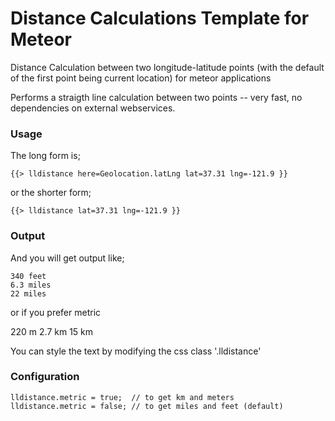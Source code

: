 Distance Calculations Template for Meteor
===

Distance Calculation between two longitude-latitude points (with the default of the first point being current location) for meteor applications

Performs a straigth line calculation between two points -- very fast, no dependencies on external webservices.


### Usage

The long form is;

    {{> lldistance here=Geolocation.latLng lat=37.31 lng=-121.9 }}

or the shorter form;

    {{> lldistance lat=37.31 lng=-121.9 }}


### Output

And you will get output like;

    340 feet
    6.3 miles
    22 miles

or if you prefer metric

   220 m
   2.7 km
   15 km


You can style the text by modifying the css class '.lldistance'

### Configuration

	lldistance.metric = true;  // to get km and meters
	lldistance.metric = false; // to get miles and feet (default)
